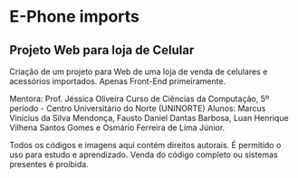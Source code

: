 # E-Phone imports #
## Projeto Web para loja de Celular

Criação de um projeto para Web de uma loja de venda de celulares e acessórios importados.
Apenas Front-End primeiramente.

Mentora: Prof. Jéssica Oliveira
Curso de Ciências da Computação, 5º período - Centro Universitário do Norte (UNINORTE)
Alunos: Marcus Vinícius da Silva Mendonça, Fausto Daniel Dantas Barbosa, Luan Henrique Vilhena Santos Gomes e Osmário Ferreira de Lima Júnior.

Todos os códigos e imagens aqui contém direitos autorais.
É permitido o uso para estudo e aprendizado. Venda do código completo ou sistemas presentes é proibida.
